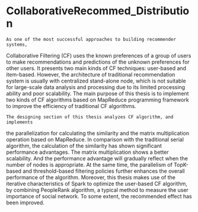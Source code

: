 # CollaborativeRecommed_Distribution

    As one of the most successful approaches to building recommender systems, 
Collaborative Filtering (CF) uses the known preferences of a group of users 
to make recommendations and predictions of the unknown preferences for other users. 
It presents two main kinds of CF techniques: user-based and item-based. However, 
the architecture of traditional recommendation system is usually with centralized 
stand-alone node, which is not suitable for large-scale data analysis and processing 
due to its limited processing ability and poor scalability. The main purpose of this 
thesis is to implement two kinds of CF algorithms based on MapReduce programming 
framework to improve the efficiency of traditional CF algorithms.

    The designing section of this thesis analyzes CF algorithm, and implements 
the parallelization for calculating the similarity and the matrix multiplication 
operation based on MapReduce. In comparison with the traditional serial algorithm, 
the calculation of the similarity has shown significant performance advantages. 
The matrix multiplication shows a better scalability. And the performance advantage 
will gradually reflect when the number of nodes is appropriate. At the same time, 
the parallelism of TopK-based and threshold-based filtering policies further 
enhances the overall performance of the algorithm. Moreover, this thesis makes 
use of the iterative characteristics of Spark to optimize the user-based CF algorithm, 
by combining PeopleRank algorithm, a typical method to measure the user importance 
of social network. To some extent, the recommended effect has been improved. 
